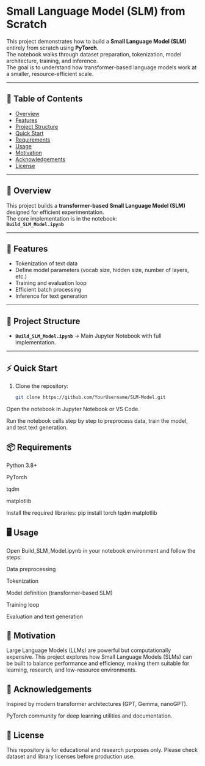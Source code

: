 # Small Language Model (SLM) from Scratch

This project demonstrates how to build a **Small Language Model (SLM)** entirely from scratch using **PyTorch**.  
The notebook walks through dataset preparation, tokenization, model architecture, training, and inference.  
The goal is to understand how transformer-based language models work at a smaller, resource-efficient scale.

---

## 📑 Table of Contents
- [Overview](#overview)  
- [Features](#features)  
- [Project Structure](#project-structure)  
- [Quick Start](#quick-start)  
- [Requirements](#requirements)  
- [Usage](#usage)  
- [Motivation](#motivation)  
- [Acknowledgements](#acknowledgements)  
- [License](#license)  

---

## 🔎 Overview
This project builds a **transformer-based Small Language Model (SLM)** designed for efficient experimentation.  
The core implementation is in the notebook:  
**`Build_SLM_Model.ipynb`**

---

## 🚀 Features
- Tokenization of text data  
- Define model parameters (vocab size, hidden size, number of layers, etc.)  
- Training and evaluation loop  
- Efficient batch processing  
- Inference for text generation  

---

## 📂 Project Structure
- **`Build_SLM_Model.ipynb`** → Main Jupyter Notebook with full implementation.  

---

## ⚡ Quick Start
1. Clone the repository:
   ```bash
   git clone https://github.com/YourUsername/SLM-Model.git
Open the notebook in Jupyter Notebook or VS Code.

Run the notebook cells step by step to preprocess data, train the model, and test text generation.


## 📦 Requirements
Python 3.8+

PyTorch

tqdm

matplotlib

Install the required libraries:
pip install torch tqdm matplotlib


## 🖥️ Usage
Open Build_SLM_Model.ipynb in your notebook environment and follow the steps:

Data preprocessing

Tokenization

Model definition (transformer-based SLM)

Training loop

Evaluation and text generation


## 🎯 Motivation
Large Language Models (LLMs) are powerful but computationally expensive.
This project explores how Small Language Models (SLMs) can be built to balance performance and efficiency, making them suitable for learning, research, and low-resource environments.


## 🙏 Acknowledgements
Inspired by modern transformer architectures (GPT, Gemma, nanoGPT).

PyTorch community for deep learning utilities and documentation.


## 📜 License
This repository is for educational and research purposes only.
Please check dataset and library licenses before production use.
